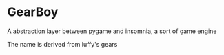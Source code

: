 # GearBoy
A abstraction layer between pygame and insomnia, a sort of game engine

The name is derived from luffy's gears 